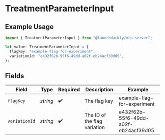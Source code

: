# TreatmentParameterInput

## Example Usage

```typescript
import { TreatmentParameterInput } from "@launchdarkly/mcp-server";

let value: TreatmentParameterInput = {
  flagKey: "example-flag-for-experiment",
  variationId: "e432f62b-55f6-49dd-a02f-eb24acf39d05",
};
```

## Fields

| Field                                | Type                                 | Required                             | Description                          | Example                              |
| ------------------------------------ | ------------------------------------ | ------------------------------------ | ------------------------------------ | ------------------------------------ |
| `flagKey`                            | *string*                             | :heavy_check_mark:                   | The flag key                         | example-flag-for-experiment          |
| `variationId`                        | *string*                             | :heavy_check_mark:                   | The ID of the flag variation         | e432f62b-55f6-49dd-a02f-eb24acf39d05 |